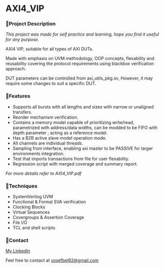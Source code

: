 # AXI4_VIP

### 🔗Project Description
*This project was made for self practice and learning, hope you find it useful for any purpose.*

AXI4 VIP, suitable for all types of AXI DUTs.

Made with emphasis on UVM methodology, OOP concepts, flexability and reusability covering the protocol requirements using blackbox verification approach.

DUT parameters can be controlled from axi_utils_pkg.sv, However, it may require some changes to suit a specific DUT.

### 🔗Features
* Supports all bursts with all lengths and sizes with narrow or unaligned transfers.
* Reorder mechanism verification.
* Contains a memory model capable of prioritizing write/read, parametrized with address/data widths, can be modded to be FIFO with depth parameter ; acting as a reference model.
* Has a B2B active slave model operation mode.
* All channels are individual threads.
* Sampling from interface, enabling axi master to be PASSIVE for larger environments integration.
* Test that imports transactions from file for user flexability.
* Regression script with merged coverage and summary report.
  
*For more details refer to AXI4_VIP.pdf*

### 🔗Techniques
* SystemVerilog UVM
* Functional & Formal SVA verification
* Clocking Blocks
* Virtual Sequences
* Covergroups & Assertion Coverage
* File I/O
* TCL and shell scripts

### 🤝Contact
[My LinkedIn](https://www.linkedin.com/in/yosef-belyatsky-5163a5173)

Feel free to contact at yosefbel92@gmail.com
